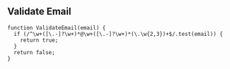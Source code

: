 ## Validate Email

```
function ValidateEmail(email) {
  if (/^\w+([\.-]?\w+)*@\w+([\.-]?\w+)*(\.\w{2,3})+$/.test(email)) {
    return true;
  }
  return false;
}
```

